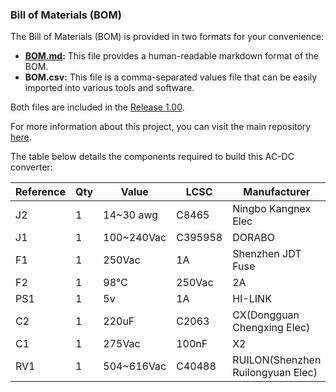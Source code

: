 ### Bill of Materials (BOM)

The Bill of Materials (BOM) is provided in two formats for your convenience:

* **[BOM.md](BOM.md):** This file provides a human-readable markdown format of the BOM.
* **BOM.csv:** This file is a comma-separated values file that can be easily imported into various tools and software.

Both files are included in the [Release 1.00](https://github.com/logic-punch/ac-dc-5v-converter/releases/tag/v1.00).

For more information about this project, you can visit the main repository [here](https://github.com/logic-punch/ac-dc-5v-converter).

The table below details the components required to build this AC-DC converter:

| Reference | Qty | Value | LCSC | Manufacturer | Part Number | Description |
|---|---|---|---|---|---|---|
| J2 | 1 | 14~30 awg | C8465 | Ningbo Kangnex Elec | WJ500V-5.08-2P | Screw terminal |
| J1 | 1 | 100~240Vac | C395958 | DORABO | DBT50G-9.5-2P | Barrier Terminal Block |
| F1 | 1 | 250Vac | 1A | Shenzhen JDT Fuse | JFC2410-1100TS | Time-Lag Fuse |
| F2 | 1 | 98℃ | 250Vac | 2A | Shenzhen lanson Elec | TC102 | Thermal Cutoff |
| PS1 | 1 | 5v | 1A | HI-LINK | HLK-5M05 | AC-DC Power Module |
| C2 | 1 | 220uF | C2063 | CX(Dongguan Chengxing Elec) | KM227M035F12RR0VH2FP0 | Aluminum Electrolytic Capacitor |
| C1 | 1 | 275Vac | 100nF | X2 | KNSCHA | MPX104K31C3KN15600 | Safety Capacitor |
| RV1 | 1 | 504~616Vac | C40488 | RUILON(Shenzhen Ruilongyuan Elec) | 14D561K | MOV |